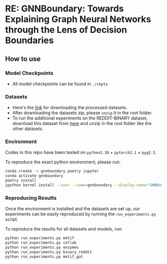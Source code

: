 <h1>RE: GNNBoundary: Towards Explaining Graph Neural Networks through the Lens of Decision Boundaries</h1>

## How to use

### Model Checkpoints
* All model checkpoints can be found in `./ckpts`

### Datasets
* Here's the [link](https://drive.google.com/file/d/1O3IRF9mhL2KCCU1eVlCEdssaf6y-pq2h/view?usp=sharing) for downloading the processed datasets.
* After downloading the datasets zip, please `unzip` it in the root folder.
* To run the additional experiments on the REDDIT-BINARY dataset, download this dataset from [here](https://drive.google.com/file/d/1AE-2XH8QqMgQLrjtjcP0SZKrnR41Mwcc/view?usp=sharing) and unzip in the root folder like the other datasets.

### Environment
Codes in this repo have been tested on `python3.10` + `pytorch2.1` + `pyg2.5`.

To reproduce the exact python environment, please run:
```bash
conda create -n gnnboundary poetry jupyter
conda activate gnnboundary
poetry install
ipython kernel install --user --name=gnnboundary --display-name="GNNBoundary"
```

### Reproducing Results
Once the environment is installed and the datasets are set up, our experiments can be easily reproduced by running the `run_experiments.py` script.

To reproduce the results for all datasets and models, run:
```bash
python run_experiments.py motif
python run_experiments.py collab
python run_experiments.py enzymes
python run_experiments.py binary_reddit
python run_experiments.py motif_gat
```
